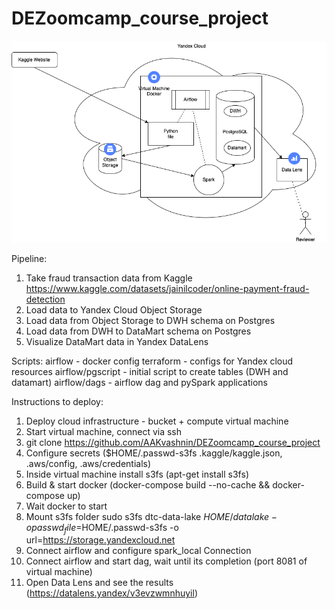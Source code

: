 # DEZoomcamp_course_project
![Model](https://github.com/AAKvashnin/DEZoomcamp_course_project/blob/main/Architecture.drawio.png)


Pipeline:
1) Take fraud transaction data from Kaggle https://www.kaggle.com/datasets/jainilcoder/online-payment-fraud-detection
2) Load data to Yandex Cloud Object Storage
3) Load data from Object Storage to DWH schema on Postgres
4) Load data from DWH to DataMart schema on Postgres
5) Visualize DataMart data in Yandex DataLens

Scripts:
 airflow - docker config
 terraform - configs for Yandex cloud resources
 airflow/pgscript - initial script to create tables (DWH and datamart)
 airflow/dags - airflow dag and pySpark applications

Instructions to deploy:
1) Deploy cloud infrastructure - bucket + compute virtual machine
2) Start virtual machine, connect via ssh
3) git clone https://github.com/AAKvashnin/DEZoomcamp_course_project
4) Configure secrets ($HOME/.passwd-s3fs  .kaggle/kaggle.json, .aws/config, .aws/credentials)
5) Inside virtual machine install s3fs (apt-get install s3fs)
6) Build & start docker (docker-compose build --no-cache && docker-compose up)
7) Wait docker to start
8) Mount s3fs folder
sudo s3fs dtc-data-lake ${HOME}/datalake -o passwd_file=$HOME/.passwd-s3fs -o url=https://storage.yandexcloud.net
9) Connect airflow and configure spark_local Connection
10) Connect airflow and start dag, wait until its completion (port 8081 of virtual machine)
11) Open Data Lens and see the results (https://datalens.yandex/v3evzwmnhuyil)